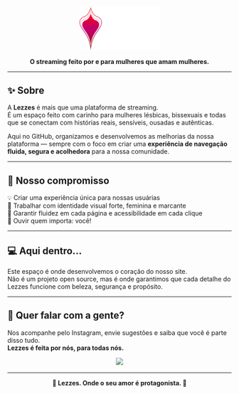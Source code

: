 <p align="center">
  <img src="./logo.png" width="180" alt="Lezzes gif" />
</p>

<p align="center"><strong>O streaming feito por e para mulheres que amam mulheres.</strong></p>

---

## ✨ Sobre

A **Lezzes** é mais que uma plataforma de streaming.  
É um espaço feito com carinho para mulheres lésbicas, bissexuais e todas que se conectam com histórias reais, sensíveis, ousadas e autênticas.

Aqui no GitHub, organizamos e desenvolvemos as melhorias da nossa plataforma — sempre com o foco em criar uma **experiência de navegação fluida, segura e acolhedora** para a nossa comunidade.

---

## 🎯 Nosso compromisso

💡 Criar uma experiência única para nossas usuárias  
🎨 Trabalhar com identidade visual forte, feminina e marcante  
📱 Garantir fluidez em cada página e acessibilidade em cada clique  
💬 Ouvir quem importa: você!

---

## 💻 Aqui dentro...

Este espaço é onde desenvolvemos o coração do nosso site.  
Não é um projeto open source, mas é onde garantimos que cada detalhe do Lezzes funcione com beleza, segurança e propósito.

---

## 💬 Quer falar com a gente?

Nos acompanhe pelo Instagram, envie sugestões e saiba que você é parte disso tudo.  
**Lezzes é feita por nós, para todas nós.**

<p align="center">
  <img src="https://media.giphy.com/media/VbnUQpnihPSIgIXuZv/giphy.gif" width="160" />
</p>

---

<p align="center"><b>🌈 Lezzes. Onde o seu amor é protagonista. 💜</b></p>
